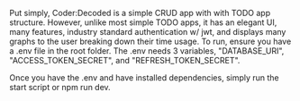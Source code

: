 Put simply, Coder:Decoded is a simple CRUD app with with TODO app structure. However, unlike most simple TODO apps, it has an elegant UI, many features, industry standard authentication w/ jwt, and displays many graphs to the user breaking down their time usage. To run, ensure you have a .env file in the root folder. The .env needs 3 variables, "DATABASE_URI", "ACCESS_TOKEN_SECRET", and "REFRESH_TOKEN_SECRET".

Once you have the .env and have installed dependencies, simply run the start script or npm run dev.
